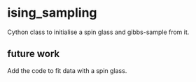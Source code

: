 # ising_sampling

Cython class to initialise a spin glass and gibbs-sample from it.

## future work

Add the code to fit data with a spin glass.
